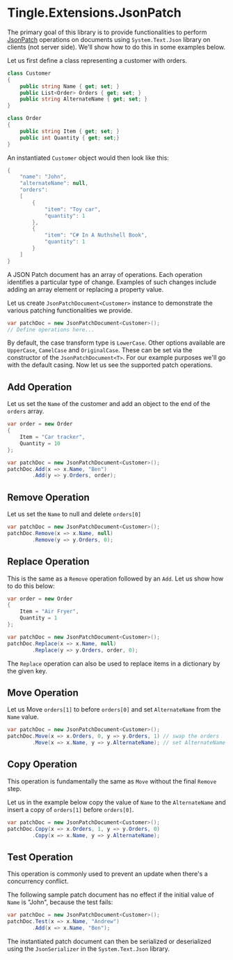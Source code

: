 # Tingle.Extensions.JsonPatch

The primary goal of this library is to provide functionalities to perform [JsonPatch](https://tools.ietf.org/html/rfc6902) operations on documents using `System.Text.Json` library on clients (not server side). We'll show how to do this in some examples below.

Let us first define a class representing a customer with orders.

```cs
class Customer
{
    public string Name { get; set; }
    public List<Order> Orders { get; set; }
    public string AlternateName { get; set; }
}

class Order
{
    public string Item { get; set; }
    public int Quantity { get; set;}
}
```

An instantiated `Customer` object would then look like this:

```cs
{
    "name": "John",
    "alternateName": null,
    "orders":
    [
        {
            "item": "Toy car",
            "quantity": 1
        },
        {
            "item": "C# In A Nuthshell Book",
            "quantity": 1
        }
    ]
}
```

A JSON Patch document has an array of operations. Each operation identifies a particular type of change. Examples of such changes include adding an array element or replacing a property value.

Let us create `JsonPatchDocument<Customer>` instance to demonstrate the various patching functionalities we provide.

```cs
var patchDoc = new JsonPatchDocument<Customer>();
// Define operations here...
```

By default, the case transform type is `LowerCase`. Other options available are `UpperCase`, `CamelCase` and `OriginalCase`. These can be set via the constructor of the `JsonPatchDocument<T>`. For our example purposes we'll go with the default casing. Now let us see the supported patch operations.

## Add Operation

Let us set the `Name` of the customer and add an object to the end of the `orders` array.

```cs
var order = new Order
{
    Item = "Car tracker",
    Quantity = 10
};

var patchDoc = new JsonPatchDocument<Customer>();
patchDoc.Add(x => x.Name, "Ben")
        .Add(y => y.Orders, order);
```

## Remove Operation

Let us set the `Name` to null and delete `orders[0]`

```cs
var patchDoc = new JsonPatchDocument<Customer>();
patchDoc.Remove(x => x.Name, null)
        .Remove(y => y.Orders, 0);
```

## Replace Operation

This is the same as a `Remove` operation followed by an `Add`. Let us show how to do this below:

```cs
var order = new Order
{
    Item = "Air Fryer",
    Quantity = 1
};

var patchDoc = new JsonPatchDocument<Customer>();
patchDoc.Replace(x => x.Name, null)
        .Replace(y => y.Orders, order, 0);
```

The `Replace` operation can also be used to replace items in a dictionary by the given key.

## Move Operation

Let us Move `orders[1]` to before `orders[0]` and set `AlternateName` from the `Name` value.

```cs
var patchDoc = new JsonPatchDocument<Customer>();
patchDoc.Move(x => x.Orders, 0, y => y.Orders, 1) // swap the orders
        .Move(x => x.Name, y => y.AlternateName); // set AlternateName to Name while leaving Name as null
```

## Copy Operation

This operation is fundamentally the same as `Move` without the final `Remove` step.

Let us in the example below copy the value of `Name` to the `AlternateName` and insert a copy of `orders[1]` before `orders[0]`.

```cs
var patchDoc = new JsonPatchDocument<Customer>();
patchDoc.Copy(x => x.Orders, 1, y => y.Orders, 0)
        .Copy(x => x.Name, y => y.AlternateName);
```

## Test Operation

This operation is commonly used to prevent an update when there's a concurrency conflict.

The following sample patch document has no effect if the initial value of `Name` is "John", because the test fails:

```cs
var patchDoc = new JsonPatchDocument<Customer>();
patchDoc.Test(x => x.Name, "Andrew")
        .Add(x => x.Name, "Ben");
```

The instantiated patch document can then be serialized or deserialized using the `JsonSerializer` in the `System.Text.Json` library.
